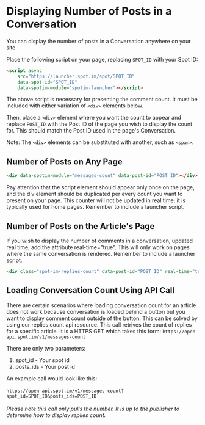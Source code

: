 # Displaying Number of Posts in a Conversation

You can display the number of posts in a Conversation anywhere on your site.

Place the following script on your page, replacing `SPOT_ID` with your Spot ID:

```html
<script async
    src="https://launcher.spot.im/spot/SPOT_ID"
    data-spot-id="SPOT_ID"
    data-spotim-module="spotim-launcher"></script>
```

The above script is necessary for presenting the comment count. It must be included with either variation of `<div>` elements below.

Then, place a `<div>` element where you want the count to appear and replace `POST_ID` with the Post ID of the page you wish to display the count for. This should match the Post ID used in the page's Conversation.

Note: The `<div>` elements can be substituted with another, such as `<span>`.

## Number of Posts on Any Page

```html
<div data-spotim-module="messages-count" data-post-id="POST_ID"></div>
```
Pay attention that the script element should appear only once on the page, and the div element should be duplicated per every count you want to present on your page. This counter will not be updated in real time; it is typically used for home pages. Remember to include a launcher script.  

## Number of Posts on the Article's Page
If you wish to display the number of comments in a conversation, updated real time, add the attribute real-time="true". This will only work on pages where the same conversation is rendered. Remember to include a launcher script. 

```html
<div class="spot-im-replies-count" data-post-id="POST_ID" real-time="true"></div>
```

## Loading Conversation Count Using API Call
There are certain scenarios where loading conversation count for an article does not work because conversation is loaded behind a button but you want to display comment count outside of the button. This can be solved by using our replies count api resource. This call retrives the count of replies for a specific article. It is a HTTPS GET which takes this form: 
```https://open-api.spot.im/v1/messages-count```

There are only two parameters:
1. spot_id - Your spot id
2. posts_ids - Your post id

An example call would look like this:
<br><br>
```https://open-api.spot.im/v1/messages-count?spot_id=SPOT_ID&posts_ids=POST_ID```
<br><br>
*Please note this call only pulls the number. It is up to the publisher to determine how to display replies count.*

